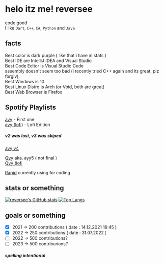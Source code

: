 
helo itz me! reversee
===========================
 
code good  
I like `Dart`, `C++`, `C#`, `Python` and `Java`

## facts
Best color is dark purple ( like that i have in stats )  
Best IDE are IntelliJ IDEA and Visual Studio  
Best Code Editor is Visual Studio Code  
assembly doesn't seem too bad (i recently tried C++ again and its great, plz forgiv),  
Best Windows is 10  
Best Linux Distro is Arch (or Void, both are great)  
Best Web Browser is Firefox

## Spotify Playlists
[ayy](https://open.spotify.com/playlist/5jwnKhAldpzoHqpOd5fbYO?si=abb71d28852342ca) - First one  
[ayy (lofi)](https://open.spotify.com/playlist/2ZQNss0wsXpKHc3RoyV6VP?si=8032195b093a4ed2) - Lofi Edition  
##### v2 was lost, v3 was skiped  
[ayy v4](https://open.spotify.com/playlist/74s3hIC9cZ8YlfEUw80Xom?si=ddd0f172efac40e4)  
  
[Qyy](https://open.spotify.com/playlist/5hDrdKPYGEYNqBBipIzNRu?si=e0d87af108e941db&pt=6ab55372b86be9ff3a380d667c1383de) aka. ayy5 ( not final )  
[Qyy (lofi](https://open.spotify.com/playlist/0Pohtm62o0gIlq0XRnPO1P?si=80a6e0c7bd874c1e)  

[Rapid](https://open.spotify.com/playlist/2AESPSqZOBrFL3wvyzXtp5?si=a01a99c5e1b14ff1&pt=a31053c6cf29d15a90e31b41f360e5de) currently using for coding

## stats or something 
[![reversee's GitHub stats](https://github-readme-stats.vercel.app/api?username=itzreversee&theme=midnight-purple&show_icons=true)](https://github.com/anuraghazra/github-readme-stats)
[![Top Langs](https://github-readme-stats.vercel.app/api/top-langs/?username=itzreversee&theme=midnight-purple&layout=compact)](https://github.com/anuraghazra/github-readme-stats)

## goals or something
- [x] 2021 -> 200 contributions ( date : 14.12.2021 19:45 )
- [x] 2022 -> 250 contributions ( date : 31.07.2022 )
- [ ] 2022 -> 500 contributions?
- [ ] 2023 -> 500 contriburions?

##### spelling intentional
